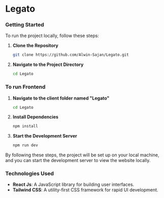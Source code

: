 # Legato

### Getting Started
To run the project locally, follow these steps:

1. **Clone the Repository**
    ```sh
    git clone https://github.com/Alwin-Sajan/Legato.git
    ```

2. **Navigate to the Project Directory**
    ```sh
    cd Legato
    ```

 
 ### To run Frontend 

1. **Navigate to the client folder named "Legato"**
   ```sh
   cd Legato
   ```
   
2. **Install Dependencies**
    ```sh
    npm install
    ```

3. **Start the Development Server**
    ```sh
    npm run dev
    ```



By following these steps, the project will be set up on your local machine, and you can start the development server to view the website locally.

### Technologies Used
- **React Js**: A JavaScript library for building user interfaces.
- **Tailwind CSS**: A utility-first CSS framework for rapid UI development.

